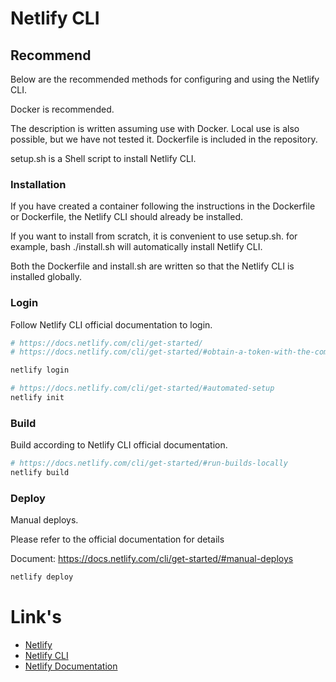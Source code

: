 # Netlify CLI

## Recommend
Below are the recommended methods for configuring and using the Netlify CLI.

Docker is recommended.

The description is written assuming use with Docker. Local use is also possible, but we have not tested it.
Dockerfile is included in the repository.

setup.sh is a Shell script to install Netlify CLI.

### Installation
If you have created a container following the instructions in the Dockerfile or Dockerfile, the Netlify CLI should already be installed.

If you want to install from scratch, it is convenient to use setup.sh. for example, bash ./install.sh will automatically install Netlify CLI.

Both the Dockerfile and install.sh are written so that the Netlify CLI is installed globally.

### Login
Follow Netlify CLI official documentation to login.

```bash
# https://docs.netlify.com/cli/get-started/
# https://docs.netlify.com/cli/get-started/#obtain-a-token-with-the-command-line

netlify login
```

```bash
# https://docs.netlify.com/cli/get-started/#automated-setup
netlify init
```

### Build
Build according to Netlify CLI official documentation.

```bash
# https://docs.netlify.com/cli/get-started/#run-builds-locally
netlify build
```

### Deploy
Manual deploys.

Please refer to the official documentation for details

Document: https://docs.netlify.com/cli/get-started/#manual-deploys

```bash
netlify deploy
```


# Link's
- [Netlify](https://www.netlify.com)
- [Netlify CLI](https://cli.netlify.com)
- [Netlify Documentation](https://docs.netlify.com)
